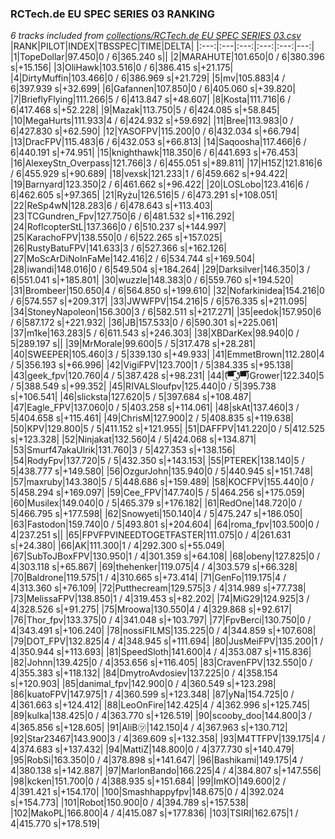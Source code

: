### RCTech.de EU SPEC SERIES 03 RANKING
*6 tracks included from [collections/RCTech.de EU SPEC SERIES 03.csv](/collections/RCTech.de%20EU%20SPEC%20SERIES%2003.csv)*
|RANK|PILOT|INDEX|TBSSPEC|TIME|DELTA|
|:---:|:---|:---:|:---:|:---:|---:|
|1|TopeDollar|97.450|0 / 6|365.240 s||
|2|MARAHUTE|101.650|0 / 6|380.396 s|+15.156|
|3|OliHawk|103.516|0 / 6|386.415 s|+21.175|
|4|DirtyMuffin|103.466|0 / 6|386.969 s|+21.729|
|5|mv|105.883|4 / 6|397.939 s|+32.699|
|6|Gafannen|107.850|0 / 6|405.060 s|+39.820|
|7|BrieflyFlying|111.266|5 / 6|413.847 s|+48.607|
|8|Kosta|111.716|6 / 6|417.468 s|+52.228|
|9|Mazak|113.750|5 / 6|424.085 s|+58.845|
|10|MegaHurts|111.933|4 / 6|424.932 s|+59.692|
|11|Bree|113.983|0 / 6|427.830 s|+62.590|
|12|YASOFPV|115.200|0 / 6|432.034 s|+66.794|
|13|DracFPV|115.483|6 / 6|432.053 s|+66.813|
|14|Saqoosha|117.466|6 / 6|440.191 s|+74.951|
|15|knighthawk|118.350|6 / 6|441.693 s|+76.453|
|16|AlexeyStn_Overpass|121.766|3 / 6|455.051 s|+89.811|
|17|H15Z|121.816|6 / 6|455.929 s|+90.689|
|18|vexsk|121.233|1 / 6|459.662 s|+94.422|
|19|Barnyard|123.350|2 / 6|461.662 s|+96.422|
|20|LOSLobo|123.416|6 / 6|462.605 s|+97.365|
|21|Ryżu|126.516|5 / 6|473.291 s|+108.051|
|22|ReSp4wN|128.283|6 / 6|478.643 s|+113.403|
|23|TCGundren_Fpv|127.750|6 / 6|481.532 s|+116.292|
|24|RoflcopterStL|137.366|0 / 6|510.237 s|+144.997|
|25|KarachoFPV|138.550|0 / 6|522.265 s|+157.025|
|26|RustyBatuFPV|141.633|3 / 6|527.366 s|+162.126|
|27|MoScArDiNoInFaMe|142.416|2 / 6|534.744 s|+169.504|
|28|iwandi|148.016|0 / 6|549.504 s|+184.264|
|29|Darksilver|146.350|3 / 6|551.041 s|+185.801|
|30|wuzzle|148.383|0 / 6|559.760 s|+194.520|
|31|Brombeer|150.650|4 / 6|564.850 s|+199.610|
|32|Nofarkinidea|154.216|0 / 6|574.557 s|+209.317|
|33|JWWFPV|154.216|5 / 6|576.335 s|+211.095|
|34|StoneyNapoleon|156.300|3 / 6|582.511 s|+217.271|
|35|eedok|157.950|6 / 6|587.172 s|+221.932|
|36|JB|157.533|0 / 6|590.301 s|+225.061|
|37|m1ke|163.283|5 / 6|611.543 s|+246.303|
|38|XBDarKex|98.940|0 / 5|289.197 s||
|39|MrMorale|99.600|5 / 5|317.478 s|+28.281|
|40|SWEEPER|105.460|3 / 5|339.130 s|+49.933|
|41|EmmetBrown|112.280|4 / 5|356.193 s|+66.996|
|42|VigiFPV|123.700|1 / 5|384.335 s|+95.138|
|43|geek_fpv|120.760|4 / 5|387.428 s|+98.231|
|44|(͡▀̿̿ ͜ʖ͡▀̿̿)Grower|122.340|5 / 5|388.549 s|+99.352|
|45|RIVALSloufpv|125.440|0 / 5|395.738 s|+106.541|
|46|slicksta|127.620|5 / 5|397.684 s|+108.487|
|47|Eagle_FPV|137.060|0 / 5|403.258 s|+114.061|
|48|skAt|137.460|3 / 5|404.658 s|+115.461|
|49|ChrisM|127.900|2 / 5|408.835 s|+119.638|
|50|KPV|129.800|5 / 5|411.152 s|+121.955|
|51|DAFFPV|141.220|0 / 5|412.525 s|+123.328|
|52|Ninjakat|132.560|4 / 5|424.068 s|+134.871|
|53|Smurf47akaUlrik|131.760|3 / 5|427.353 s|+138.156|
|54|RodyFpv|137.720|5 / 5|432.350 s|+143.153|
|55|PTEREK|138.140|5 / 5|438.777 s|+149.580|
|56|OzgurJohn|135.940|0 / 5|440.945 s|+151.748|
|57|maxruby|143.380|5 / 5|448.686 s|+159.489|
|58|KOCFPV|155.440|0 / 5|458.294 s|+169.097|
|59|Cee_FPV|147.740|5 / 5|464.256 s|+175.059|
|60|Musilex|149.040|0 / 5|465.379 s|+176.182|
|61|RedOne|148.720|0 / 5|466.795 s|+177.598|
|62|Snowyeti|150.140|4 / 5|475.247 s|+186.050|
|63|Fastodon|159.740|0 / 5|493.801 s|+204.604|
|64|roma_fpv|103.500|0 / 4|237.251 s||
|65|FPVFPVINEEDTOGETFASTER|111.075|0 / 4|261.631 s|+24.380|
|66|AK|111.300|1 / 4|292.300 s|+55.049|
|67|SubToJBoxFPV|130.950|1 / 4|301.359 s|+64.108|
|68|obeny|127.825|0 / 4|303.118 s|+65.867|
|69|thehenker|119.075|4 / 4|303.579 s|+66.328|
|70|Baldrone|119.575|1 / 4|310.665 s|+73.414|
|71|GenFo|119.175|4 / 4|313.360 s|+76.109|
|72|Putthecream|129.575|3 / 4|314.989 s|+77.738|
|73|MelissaFPV|138.850|1 / 4|319.453 s|+82.202|
|74|MiG29|124.925|3 / 4|328.526 s|+91.275|
|75|Mroowa|130.550|4 / 4|329.868 s|+92.617|
|76|Thor_fpv|133.375|0 / 4|341.048 s|+103.797|
|77|FpvBerci|130.750|0 / 4|343.491 s|+106.240|
|78|nossiFILMS|135.225|0 / 4|344.859 s|+107.608|
|79|DOT_FPV|132.825|4 / 4|348.945 s|+111.694|
|80|JusMeiFPV|135.200|1 / 4|350.944 s|+113.693|
|81|SpeedSloth|141.600|4 / 4|353.087 s|+115.836|
|82|Johnn|139.425|0 / 4|353.656 s|+116.405|
|83|CravenFPV|132.550|0 / 4|355.383 s|+118.132|
|84|DmytroAvdosiev|137.225|0 / 4|358.154 s|+120.903|
|85|danimal_fpv|142.900|0 / 4|360.549 s|+123.298|
|86|kuatoFPV|147.975|1 / 4|360.599 s|+123.348|
|87|yNa|154.725|0 / 4|361.663 s|+124.412|
|88|LeoOnFire|142.425|4 / 4|362.996 s|+125.745|
|89|kulka|138.425|0 / 4|363.770 s|+126.519|
|90|scooby_doo|144.800|3 / 4|365.856 s|+128.605|
|91|AliB㋡|142.150|4 / 4|367.963 s|+130.712|
|92|Star23467|143.900|3 / 4|369.609 s|+132.358|
|93|M4TTFPV|139.175|4 / 4|374.683 s|+137.432|
|94|MattiZ|148.800|0 / 4|377.730 s|+140.479|
|95|RobSi|163.350|0 / 4|378.898 s|+141.647|
|96|Bashikami|149.175|4 / 4|380.138 s|+142.887|
|97|MarlonBando|166.225|4 / 4|384.807 s|+147.556|
|98|kcken|151.700|0 / 4|388.935 s|+151.684|
|99|ImKO|149.600|2 / 4|391.421 s|+154.170|
|100|Smashhappyfpv|148.675|0 / 4|392.024 s|+154.773|
|101|Robot|150.900|0 / 4|394.789 s|+157.538|
|102|MakoPL|166.800|4 / 4|415.087 s|+177.836|
|103|TSIRI|162.675|1 / 4|415.770 s|+178.519|
